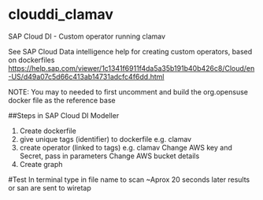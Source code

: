 # clouddi_clamav 
SAP Cloud DI - Custom operator running clamav 



See SAP Cloud Data intelligence help for creating custom operators, based on dockerfiles 
https://help.sap.com/viewer/1c1341f6911f4da5a35b191b40b426c8/Cloud/en-US/d49a07c5d66c413ab14731adcfc4f6dd.html


NOTE:
You may to needed to first uncomment and build the org.opensuse docker file as the reference base 

##Steps in SAP Cloud DI Modeller 
1) Create dockerfile 
2) give unique tags (identifier) to dockerfile    e.g. clamav 
3) create operator (linked to tags) e.g.  clamav 
    Change AWS key and Secret, pass in parameters 
    Change AWS bucket details 
4) Create graph 



#Test
In terminal type in file name to scan 
~Aprox 20 seconds later results or san are sent to wiretap 

